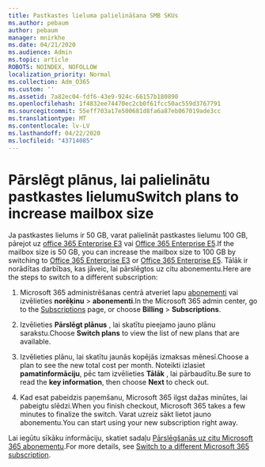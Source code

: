 ```yaml
---
title: Pastkastes lieluma palielināšana SMB SKUs
ms.author: pebaum
author: pebaum
manager: mnirkhe
ms.date: 04/21/2020
ms.audience: Admin
ms.topic: article
ROBOTS: NOINDEX, NOFOLLOW
localization_priority: Normal
ms.collection: Adm_O365
ms.custom: ''
ms.assetid: 7a82ec04-fdf6-43e9-924c-66157b180890
ms.openlocfilehash: 1f4832ee74470ec2cb0f61fcc50ac559d3767791
ms.sourcegitcommit: 55eff703a17e500681d8fa6a87eb067019ade3cc
ms.translationtype: MT
ms.contentlocale: lv-LV
ms.lasthandoff: 04/22/2020
ms.locfileid: "43714085"
---
```

# <a name="switch-plans-to-increase-mailbox-size"></a><span data-ttu-id="83a74-102">Pārslēgt plānus, lai palielinātu pastkastes lielumu</span><span class="sxs-lookup"><span data-stu-id="83a74-102">Switch plans to increase mailbox size</span></span>

<span data-ttu-id="83a74-103">Ja pastkastes lielums ir 50 GB, varat palielināt pastkastes lielumu 100 GB, pārejot uz [office 365 Enterprise E3](https://products.office.com/business/office-365-enterprise-e3-business-software) vai [Office 365 Enterprise E5](https://products.office.com/business/office-365-enterprise-e5-business-software).</span><span class="sxs-lookup"><span data-stu-id="83a74-103">If the mailbox size is 50 GB, you can increase the mailbox size to 100 GB by switching to [Office 365 Enterprise E3](https://products.office.com/business/office-365-enterprise-e3-business-software) or [Office 365 Enterprise E5](https://products.office.com/business/office-365-enterprise-e5-business-software).</span></span> <span data-ttu-id="83a74-104">Tālāk ir norādītas darbības, kas jāveic, lai pārslēgtos uz citu abonementu.</span><span class="sxs-lookup"><span data-stu-id="83a74-104">Here are the steps to switch to a different subscription:</span></span>
  
1. <span data-ttu-id="83a74-105">Microsoft 365 administrēšanas centrā atveriet lapu [abonementi](https://go.microsoft.com/fwlink/p/?linkid=842054) vai izvēlieties **norēķinu** \> **abonementi**.</span><span class="sxs-lookup"><span data-stu-id="83a74-105">In the Microsoft 365 admin center, go to the [Subscriptions](https://go.microsoft.com/fwlink/p/?linkid=842054) page, or choose **Billing** \> **Subscriptions**.</span></span>
    
2. <span data-ttu-id="83a74-106">Izvēlieties **Pārslēgt plānus** , lai skatītu pieejamo jauno plānu sarakstu.</span><span class="sxs-lookup"><span data-stu-id="83a74-106">Choose **Switch plans** to view the list of new plans that are available.</span></span> 
    
3. <span data-ttu-id="83a74-107">Izvēlieties plānu, lai skatītu jaunās kopējās izmaksas mēnesī.</span><span class="sxs-lookup"><span data-stu-id="83a74-107">Choose a plan to see the new total cost per month.</span></span> <span data-ttu-id="83a74-108">Noteikti izlasiet **pamatinformāciju**, pēc tam izvēlieties **Tālāk** , lai pārbaudītu.</span><span class="sxs-lookup"><span data-stu-id="83a74-108">Be sure to read the **key information**, then choose **Next** to check out.</span></span> 
    
4. <span data-ttu-id="83a74-109">Kad esat pabeidzis paņemšanu, Microsoft 365 ilgst dažas minūtes, lai pabeigtu slēdzi.</span><span class="sxs-lookup"><span data-stu-id="83a74-109">When you finish checkout, Microsoft 365 takes a few minutes to finalize the switch.</span></span> <span data-ttu-id="83a74-110">Varat uzreiz sākt lietot jauno abonementu.</span><span class="sxs-lookup"><span data-stu-id="83a74-110">You can start using your new subscription right away.</span></span>
    
<span data-ttu-id="83a74-111">Lai iegūtu sīkāku informāciju, skatiet sadaļu [Pārslēgšanās uz citu Microsoft 365 abonementu](https://docs.microsoft.com/office365/admin/subscriptions-and-billing/switch-to-a-different-plan).</span><span class="sxs-lookup"><span data-stu-id="83a74-111">For more details, see [Switch to a different Microsoft 365 subscription](https://docs.microsoft.com/office365/admin/subscriptions-and-billing/switch-to-a-different-plan).</span></span>
  

